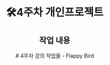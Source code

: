 # <center>🛠️4주차 개인프로젝트</center>
## <center>작업 내용</center>

<center>
# 4주차 강의 작업물
- Flappy Bird
</center>
